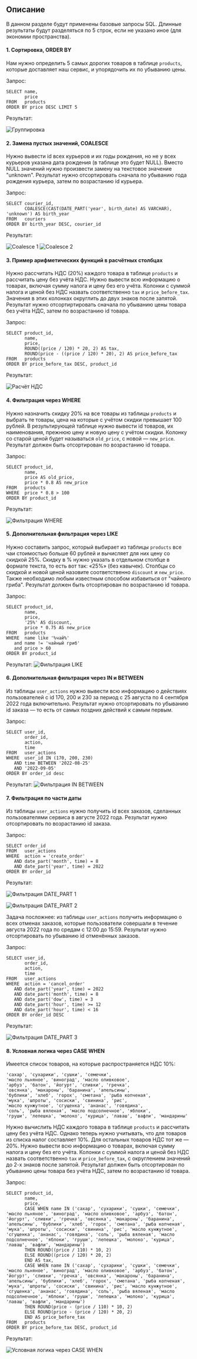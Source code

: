 ## Описание
В данном разделе будут применены базовые запросы SQL. Длинные результаты будут разделяться по 5 строк, если не указано иное (для экономии пространства).

#### 1. Сортировка, ORDER BY
Нам нужно определить 5 самых дорогих товаров в таблице `products`, которые доставляет наш сервис, и упорядочить их по убыванию цены.

Запрос:
``` 
SELECT name,
       price
FROM   products
ORDER BY price DESC LIMIT 5
```
Результат:

![Группировка](./img/05_group_by.png)

#### 2. Замена пустых значений, COALESCE
Нужно вывести id всех курьеров и их годы рождения, но не у всех курьеров указана дата рождения (в таблице это будет NULL). Вместо NULL значений нужно произвести замену на текстовое значение "unknown". Результат нужно отсортировать сначала по убыванию года рождения курьера, затем по возрастанию id курьера.

Запрос:
``` 
SELECT courier_id,
       COALESCE(CAST(DATE_PART('year', birth_date) AS VARCHAR), 'unknown') AS birth_year
FROM   couriers
ORDER BY birth_year DESC, courier_id
```

Результат:

![Coalesce 1](./img/06_coalesce_1.png)
![Coalesce 2](./img/06_coalesce_2.png)

#### 3. Пример арифметических функций в расчётных столбцах
Нужно рассчитать НДС (20%) каждого товара в таблице `products` и рассчитать цену без учёта НДС. Нужно вывести всю информацию о товарах, включая сумму налога и цену без его учёта. Колонки с суммой налога и ценой без НДС назвать соответственно `tax` и `price_before_tax`. Значения в этих колонках округлить до двух знаков после запятой. Результат нужно отсортиртировать сначала по убыванию цены товара без учёта НДС, затем по возрастанию id товара.

Запрос:
``` 
SELECT product_id,
       name,
       price,
       ROUND((price / 120) * 20, 2) AS tax,
       ROUND(price - ((price / 120) * 20), 2) AS price_before_tax
FROM   products
ORDER BY price_before_tax DESC, product_id
```

Результат:

![Расчёт НДС](./img/07_tax_calc.png)

#### 4. Фильтрация через WHERE
Нужно назначить скидку 20% на все товары из таблицы `products` и выбрать те товары, цена на которые с учётом скидки превышает 100 рублей. В результирующей таблице нужно вывести id товаров, их наименования, прежнюю цену и новую цену с учётом скидки. Колонку со старой ценой будет называться `old_price`, с новой — `new_price`.
Результат должен быть отсортирован по возрастанию id товара.

Запрос:
``` 
SELECT product_id,
       name,
       price AS old_price,
       price * 0.8 AS new_price
FROM   products
WHERE  price * 0.8 > 100
ORDER BY product_id
```

Результат:

![Фильтрация WHERE](./img/08_where.png)

#### 5. Дополнительная фильтрация через LIKE
Нужно составить запрос, который выбирает из таблицы `products` все чаи стоимостью больше 60 рублей и вычисляет для них цену со скидкой 25%.
Скидку в % нужно указать в отдельном столбце в формате текста, то есть вот так: «25%» (без кавычек). Столбцы со скидкой и новой ценой назовите соответственно `discount` и `new_price`.
Также необходимо любым известным способом избавиться от "чайного гриба".
Результат должен быть отсортирован по возрастанию id товара.

Запрос:
``` 
SELECT product_id,
       name,
       price,
       '25%' AS discount,
       price * 0.75 AS new_price
FROM   products
WHERE  name like '%чай%'
   and name != 'чайный гриб'
   and price > 60
ORDER BY product_id
```

Результат:
![Фильтрация LIKE](./img/09_like_filtering.png)

#### 6. Дополнительная фильтрация через IN и BETWEEN
Из таблицы `user_actions` нужно вывести всю информацию о действиях пользователей с id 170, 200 и 230 за период с 25 августа по 4 сентября 2022 года включительно. Результат нужно отсортировать по убыванию id заказа — то есть от самых поздних действий к самым первым.

Запрос:
``` 
SELECT user_id,
       order_id,
       action,
       time
FROM   user_actions
WHERE  user_id IN (170, 200, 230)
   AND time BETWEEN '2022-08-25'
   AND '2022-09-05'
ORDER BY order_id desc
```

Результат:
![Фильтрация IN BETWEEN](./img/10_in_between_filtering.png)

#### 7. Фильтрация по части даты
Из таблицы `user_actions` нужно получить id всех заказов, сделанных пользователями сервиса в августе 2022 года.
Результат нужно отсортировать по возрастанию id заказа.

Запрос:
``` 
SELECT order_id
FROM   user_actions
WHERE  action = 'create_order'
   AND date_part('month', time) = 8
   AND date_part('year', time) = 2022
ORDER BY order_id
```

Результат:

![Фильтрация DATE_PART 1](./img/11_date_part_filtering_1.png)

![Фильтрация DATE_PART 2](./img/11_date_part_filtering_2.png)

Задача посложнее: из таблицы `user_actions` получить информацию о всех отменах заказов, которые пользователи совершали в течение августа 2022 года по средам с 12:00 до 15:59.
Результат нужно отсортировать по убыванию id отменённых заказов.

Запрос:
``` 
SELECT user_id,
       order_id,
       action,
       time
FROM   user_actions
WHERE  action = 'cancel_order'
   AND date_part('year', time) = 2022
   AND date_part('month', time) = 8
   AND date_part('dow', time) = 3
   AND date_part('hour', time) >= 12
   AND date_part('hour', time) < 16
ORDER BY order_id DESC
```

Результат:

![Фильтрация DATE_PART 3](./img/11_date_part_filtering_3.png)

#### 8. Условная логика через CASE WHEN
Имеется список товаров, на которые распространяется НДС 10%:
```
'сахар', 'сухарики', 'сушки', 'семечки', 
'масло льняное', 'виноград', 'масло оливковое', 
'арбуз', 'батон', 'йогурт', 'сливки', 'гречка', 
'овсянка', 'макароны', 'баранина', 'апельсины', 
'бублики', 'хлеб', 'горох', 'сметана', 'рыба копченая', 
'мука', 'шпроты', 'сосиски', 'свинина', 'рис', 
'масло кунжутное', 'сгущенка', 'ананас', 'говядина', 
'соль', 'рыба вяленая', 'масло подсолнечное', 'яблоки', 
'груши', 'лепешка', 'молоко', 'курица', 'лаваш', 'вафли', 'мандарины'
```

Нужно вычислить НДС каждого товара в таблице `products` и рассчитать цену без учёта НДС. Однако теперь нужно учитывать, что для товаров из списка налог составляет 10%. Для остальных товаров НДС тот же — 20%.
Нужно вывести всю информацию о товарах, включая сумму налога и цену без его учёта. Колонки с суммой налога и ценой без НДС назвать соответственно `tax` и `price_before_tax`, с округлением значений до 2-х знаков после запятой.
Результат должен быть отсортирован по убыванию цены товара без учёта НДС, затем по возрастанию id товара.

Запрос:
``` 
SELECT product_id,
       name,
       price,
       CASE WHEN name IN ('сахар', 'сухарики', 'сушки', 'семечки', 'масло льняное', 'виноград', 'масло оливковое', 'арбуз', 'батон', 'йогурт', 'сливки', 'гречка', 'овсянка', 'макароны', 'баранина', 'апельсины', 'бублики', 'хлеб', 'горох', 'сметана', 'рыба копченая', 'мука', 'шпроты', 'сосиски', 'свинина', 'рис', 'масло кунжутное', 'сгущенка', 'ананас', 'говядина', 'соль', 'рыба вяленая', 'масло подсолнечное', 'яблоки', 'груши', 'лепешка', 'молоко', 'курица', 'лаваш', 'вафли', 'мандарины') 
       THEN ROUND((price / 110) * 10, 2)
       ELSE ROUND((price / 120) * 20, 2) 
       END AS tax,
       CASE WHEN name IN ('сахар', 'сухарики', 'сушки', 'семечки', 'масло льняное', 'виноград', 'масло оливковое', 'арбуз', 'батон', 'йогурт', 'сливки', 'гречка', 'овсянка', 'макароны', 'баранина', 'апельсины', 'бублики', 'хлеб', 'горох', 'сметана', 'рыба копченая', 'мука', 'шпроты', 'сосиски', 'свинина', 'рис', 'масло кунжутное', 'сгущенка', 'ананас', 'говядина', 'соль', 'рыба вяленая', 'масло подсолнечное', 'яблоки', 'груши', 'лепешка', 'молоко', 'курица', 'лаваш', 'вафли', 'мандарины') 
       THEN ROUND(price - (price / 110) * 10, 2)
       ELSE ROUND(price - (price / 120) * 20, 2) 
       END AS price_before_tax
FROM   products
ORDER BY price_before_tax DESC, product_id
```

Результат:

![Условная логика через CASE WHEN](./img/12_case_when_filtering.png)

